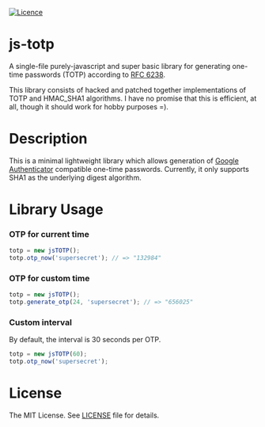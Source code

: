 [![Licence](https://img.shields.io/npm/l/express.svg)](https://github.com/heydtn/js-totp/blob/master/LICENSE)

# js-totp

A single-file purely-javascript and super basic library for generating one-time passwords (TOTP) according to [RFC 6238](http://tools.ietf.org/html/rfc6238).

This library consists of hacked and patched together implementations of TOTP and HMAC_SHA1 algorithms.  I have no promise that this is efficient, at all, though it should work for hobby purposes =).

# Description

This is a minimal lightweight library which allows generation of [Google Authenticator](https://github.com/google/google-authenticator) compatible one-time passwords.  Currently, it only supports SHA1 as the underlying digest algorithm.

# Library Usage

### OTP for current time
```javascript
totp = new jsTOTP();
totp.otp_now('supersecret'); // => "132984"
```

### OTP for custom time
```javascript
totp = new jsTOTP();
totp.generate_otp(24, 'supersecret'); // => "656025"
```

### Custom interval
By default, the interval is 30 seconds per OTP.

```javascript
totp = new jsTOTP(60);
totp.otp_now('supersecret');
```

# License

The MIT License. See [LICENSE](https://github.com/heydtn/js-totp/blob/master/LICENSE) file for details.
